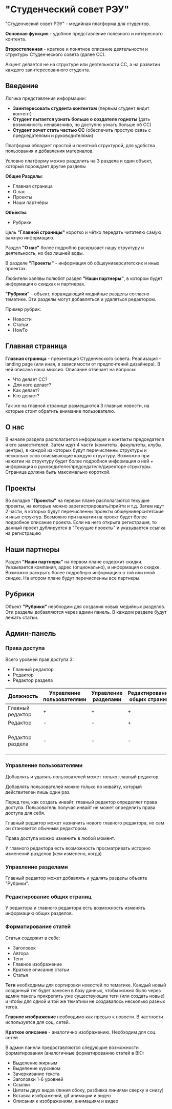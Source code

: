 # "Студенческий совет РЭУ"

"Студенческий совет РЭУ" - медийная платформа для студентов.

**Основная функция** - удобное представление полезного и интересного контента.

**Второстепенная** - краткое и понятное описание деятельности и структуры Студенческого совета (далее СС). 

Акцент делается не на структуре или деятельности СС, а на развитии каждого заинтересованного студента. 

## Введение

Логика представления информации:
* **Заинтересовать студента контентом** (первым студент видит контент)
* **Студент пытается узнать больше о создателе годноты** (дать возможность ненавязчиво, но доступно узнать больше об СС)
* **Студент хочет стать частью СС** (обеспечить простую связь с председателями и руководителями)

Платформа обладает простой и понятной структурой, для удобства пользования и добавления материалов.

Условно платформу можно разделить на 3 раздела и один объект, который порождает другие разделы

**Общие Разделы**:
* Главная страница
* О нас
* Проекты
* Наши партнёры

**Объекты**:
* Рубрики

Цель **"Главной страницы"** коротко и чётко передать читателю самую важную информацию.

Раздел **"О нас"** более подробно раскрывает нашу структуру и деятельность, но без лишней воды.

В разделе **"Проекты"** - информация об общеуниверситетских и иных проектах.

Любители халявы полюбят раздел **"Наши партнеры"**, в котором будет информация о скидках и партнерах.

**"Рубрики"** - объект, пораждающий медийные разделы согласно тематике. Эти разделы могут добавляться и удаляться редактором.

Пример рубрик:
* Новости
* Статьи
* HowTo

## Главная страница

**Главная страница** - презентация Студенческого совета. Реализация - landing page (или иная, в зависимости от предпочтений дизайнера). В ней описана наша миссия. Описание отвечает на вопросы:
* Что делает СС?
* Для кого делает?
* Как делает?
* Кто делает?

Так же на главной странице размещаются 3 главные новости, на которые стоит обратить внимание пользователю.

## О нас

В начале раздела располагается информация и контакты председателя и его заместителей. Затем идут 4 части (комитеты, факультеты, клубы, центры), в каждой из которых будут перечисленны структуры и несколько слов описывающие каждую структуру. Возможно при нажатии на структуру будет более подробноя информация о ней + информация о руководителе/председателе/директоре структуры. Страница должна быть максимально короткой.

## Проекты

Во вкладке **"Проекты"** на первом плане располагаются текущие проекты, на которые можно зарегистрировать/прийти и т.д. Затем идут 2 части, в которых будут перечисленны проекты общеуниверситетские и иных структур. Возможно при нажатии на проект будет более подробное описание проекта. Если на него открыта регистрация, то данный проект дублируется в "Текущие проекты" и указывается ссылка на регистрацию

## Наши партнеры

Раздел **"Наши партнеры"** на первом плане содержит скидки. Указывается компания, адрес (опционально), и информация о скидке. Возможно раскрыть более подробную информацию о той или иной скидке. На втором плане будут перечисленны все партнеры.

## Рубрики

Объект **"Рубрики"** необходим для создания новых медийных разделов. Эти разделы добавляются через админ панель. В каждом разделе будут лежать статьи.

## Админ-панель

### Права доступа

Всего уровней прав доступа 3:
* Главный редактор
* Редактор
* Редактор раздела

Должность | Управление пользователями | Управление разделами | Редактирование общих страниц | Управление статьями
--- | --- | --- | --- | ---
Главный редактор | + | + | + | +
Редактор | - | - | + | +
Редактор раздела | - | - | - | Только страниц определенного раздела

### Управление пользователями

Добавлять и удалять пользователей может только главный редактор.

Добавлять пользователей можно только по инвайту, который действителен лишь один раз.

Перед тем, как создать инвайт, главный редактор определяет права доступа. Пользователь получая инвайт не может определить права доступа для себя.

Главный редактор может назначить нового главного редактора, но сам он становится обычным редактором.

Права доступа можно изменить в любой момент.

У главного редактора есть возможность просматривать историю изменений разделов (кем изменено, когда)

### Управление разделами

Главный редактор может добавлять и удалять разделы объекта "Рубрики".

### Редактирование общих страниц

У редактора и главного редактора есть возможность изменять информацию общих разделов.

### Форматирование статей

Статья содержит в себе:
* Заголовок
* Автора
* Теги
* Главное изображение
* Краткое описание статьи
* Статья

**Теги** необходимы для сортировки новостей по тематике. Каждый новый созданный тег будет занесен в базу данных, чтобы можно было через админ панель прикрепить уже существующие теги (или создать новые) и чтобы для одной и той же тематики не создавалось несколько разных тегов.

**Главное изображение** необходимо как превью к новости. В частности используется для соц. сетей.

**Краткое описание** - аналогично изображению. Необходим для соц. сетей

В админ панели предоставляются следующие возможности форматирования (аналогичные форматированию статей в ВК):
* Выделение жирным
* Выделение курсивом
* Зачеркивание текста
* Заголовки 1-6 уровней
* Ссылки
* Цитаты двух видов (линия сбоку, разбивка линиями сверху и снизу)
* Вставка изображений, gif анимации и видео
* Описания к изображениям, анимациям и видео
